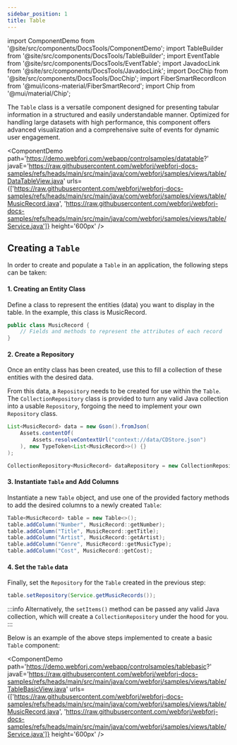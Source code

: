 ```yaml
---
sidebar_position: 1
title: Table
---
```


import ComponentDemo from '@site/src/components/DocsTools/ComponentDemo';
import TableBuilder from '@site/src/components/DocsTools/TableBuilder';
import EventTable from '@site/src/components/DocsTools/EventTable';
import JavadocLink from '@site/src/components/DocsTools/JavadocLink';
import DocChip from '@site/src/components/DocsTools/DocChip';
import FiberSmartRecordIcon from '@mui/icons-material/FiberSmartRecord';
import Chip from '@mui/material/Chip';

<DocChip chip='shadow' />

<DocChip chip='name' label="dwc-table" />

<JavadocLink type="table" location="com/webforj/component/table/Table" top='true'/>

The `Table` class is a versatile component designed for presenting tabular information in a structured and easily understandable manner. Optimized for handling large datasets with high performance, this component offers advanced visualization and a comprehensive suite of events for dynamic user engagement.

<ComponentDemo 
path='https://demo.webforj.com/webapp/controlsamples/datatable?' 
javaE='https://raw.githubusercontent.com/webforj/webforj-docs-samples/refs/heads/main/src/main/java/com/webforj/samples/views/table/DataTableView.java'
urls={['https://raw.githubusercontent.com/webforj/webforj-docs-samples/refs/heads/main/src/main/java/com/webforj/samples/views/table/MusicRecord.java', 
'https://raw.githubusercontent.com/webforj/webforj-docs-samples/refs/heads/main/src/main/java/com/webforj/samples/views/table/Service.java']}
height='600px'
/>


## Creating a `Table` 

In order to create and populate a `Table` in an application, the following steps can be taken:

#### 1. Creating an Entity Class

Define a class to represent the entities (data) you want to display in the table. In the example, this class is MusicRecord.

```java
public class MusicRecord {
    // Fields and methods to represent the attributes of each record
}
```

#### 2. Create a Repository

Once an entity class has been created, use this to fill a collection of these entities with the desired data.

From this data, a `Repository` needs to be created for use within the `Table`. The `CollectionRepository` class is provided to turn any valid Java collection into a usable `Repository`, forgoing the need to implement your own `Repository` class.

```java
List<MusicRecord> data = new Gson().fromJson(
    Assets.contentOf(
        Assets.resolveContextUrl("context://data/CDStore.json")
    ), new TypeToken<List<MusicRecord>>() {}
);

CollectionRepository<MusicRecord> dataRepository = new CollectionRepository<>(data);
```

#### 3. Instantiate `Table` and Add Columns

Instantiate a new `Table` object, and use one of the provided factory methods to add the desired columns to a newly created `Table`:

```java
Table<MusicRecord> table = new Table<>();
table.addColumn("Number", MusicRecord::getNumber);
table.addColumn("Title", MusicRecord::getTitle);
table.addColumn("Artist", MusicRecord::getArtist);
table.addColumn("Genre", MusicRecord::getMusicType);
table.addColumn("Cost", MusicRecord::getCost);
```

#### 4. Set the `Table` data

Finally, set the `Repository` for the `Table` created in the previous step:

```java
table.setRepository(Service.getMusicRecords());
```

:::info
Alternatively, the `setItems()` method can be passed any valid Java collection, which will create a `CollectionRepository` under the hood for you. 
:::

Below is an example of the above steps implemented to create a basic `Table` component:


<ComponentDemo 
path='https://demo.webforj.com/webapp/controlsamples/tablebasic?' 
javaE='https://raw.githubusercontent.com/webforj/webforj-docs-samples/refs/heads/main/src/main/java/com/webforj/samples/views/table/TableBasicView.java'
urls={['https://raw.githubusercontent.com/webforj/webforj-docs-samples/refs/heads/main/src/main/java/com/webforj/samples/views/table/MusicRecord.java', 
'https://raw.githubusercontent.com/webforj/webforj-docs-samples/refs/heads/main/src/main/java/com/webforj/samples/views/table/Service.java']}
height='600px'
/>